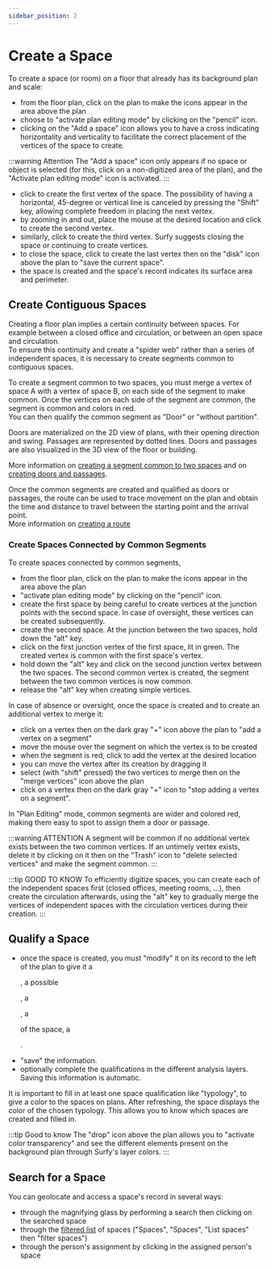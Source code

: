 ```yaml
---
sidebar_position: 2
---
```



# Create a Space


<Youtube code="9A0XQaxj6hA"/>

To create a space (or room) on a floor that already has its background plan and scale:

-   from the floor plan, click on the plan to make the icons appear in the area above the plan
-   choose to "activate plan editing mode" by clicking on the "pencil" icon.
-   clicking on the "Add a space" icon allows you to have a cross indicating horizontality and verticality to facilitate the correct placement of the vertices of the space to create.

:::warning Attention
The "Add a space" icon only appears if no space or object is selected (for this, click on a non-digitized area of the plan), and the "Activate plan editing mode" icon is activated.
:::


-   click to create the first vertex of the space. The possibility of having a horizontal, 45-degree or vertical line is canceled by pressing the "Shift" key, allowing complete freedom in placing the next vertex.
-   by zooming in and out, place the mouse at the desired location and click to create the second vertex.
-   similarly, click to create the third vertex. Surfy suggests closing the space or continuing to create vertices.
-   to close the space, click to create the last vertex then on the "disk" icon above the plan to "save the current space".
-   the space is created and the space's record indicates its surface area and perimeter.

## Create Contiguous Spaces

Creating a floor plan implies a certain continuity between spaces. For example between a closed office and circulation, or between an open space and circulation.<br />
To ensure this continuity and create a "spider web" rather than a series of independent spaces, it is necessary to create segments common to contiguous spaces.

To create a segment common to two spaces, you must merge a vertex of space A with a vertex of space B, on each side of the segment to make common. Once the vertices on each side of the segment are common, the segment is common and colors in red.<br />
You can then qualify the common segment as "Door" or "without partition".

Doors are materialized on the 2D view of plans, with their opening direction and swing. Passages are represented by dotted lines.
Doors and passages are also visualized in the 3D view of the floor or building.

More information on [creating a segment common to two spaces](/docs/tutorials/surfaces/doors/create#création-dun-segment-commun-à-deux-espaces)
and on [creating doors and passages](/docs/tutorials/surfaces/doors/create#qualification-dun-segment-commun-en-porte-ou-passage).

Once the common segments are created and qualified as doors or passages, the route can be used to trace movement on the plan and obtain the time and distance to travel between the starting point and the arrival point.<br />
More information on [creating a route](/docs/tutorials/surfaces/pathfinding/create)



### Create Spaces Connected by Common Segments

To create spaces connected by common segments,

-   from the floor plan, click on the plan to make the icons appear in the area above the plan
-   "activate plan editing mode" by clicking on the "pencil" icon.
-   create the first space by being careful to create vertices at the junction points with the second space. In case of oversight, these vertices can be created subsequently.
-   create the second space. At the junction between the two spaces, hold down the "alt" key.
-   click on the first junction vertex of the first space, lit in green. The created vertex is common with the first space's vertex.
-   hold down the "alt" key and click on the second junction vertex between the two spaces. The second common vertex is created, the segment between the two common vertices is now common.
-   release the "alt" key when creating simple vertices.

In case of absence or oversight, once the space is created and to create an additional vertex to merge it:

-   click on a vertex then on the dark gray "+" icon above the plan to "add a vertex on a segment"
-   move the mouse over the segment on which the vertex is to be created
-   when the segment is red, click to add the vertex at the desired location
-   you can move the vertex after its creation by dragging it
-   select (with "shift" pressed) the two vertices to merge then on the "merge vertices" icon above the plan
-   click on a vertex then on the dark gray "+" icon to "stop adding a vertex on a segment".

In "Plan Editing" mode, common segments are wider and colored red, making them easy to spot to assign them a door or passage.

:::warning ATTENTION
A segment will be common if no additional vertex exists between the two common vertices. If an untimely vertex exists, delete it by clicking on it then on the "Trash" icon to "delete selected vertices" and make the segment common.
:::

:::tip GOOD TO KNOW
To efficiently digitize spaces, you can create each of the independent spaces first (closed offices, meeting rooms, ...), then create the circulation afterwards, using the "alt" key to gradually merge the vertices of independent spaces with the circulation vertices during their creation.
:::

## Qualify a Space

-   once the space is created, you must "modify" it on its record to the left of the plan to give it a <P code="room:name" />, a possible <P code="room:capacity" />, a <P code="room:organization" />, a <P code="room:roomType" /> of the space, a <P code="room:costCenter" />.
-   "save" the information.
-   optionally complete the qualifications in the different analysis layers. Saving this information is automatic.

It is important to fill in at least one space qualification like "typology", to give a color to the spaces on plans. 
After refreshing, the space displays the color of the chosen typology. This allows you to know which spaces are created and filled in.

:::tip Good to know
The "drop" icon above the plan allows you to "activate color transparency" and see the different elements present on the background plan through Surfy's layer colors.
:::

## Search for a Space

You can geolocate and access a space's record in several ways:

-   through the magnifying glass by performing a search then clicking on the searched space
-   through the [filtered list](/docs/courses/find/listfindcourse.md) of spaces ("Spaces", "Spaces", "List spaces" then "filter spaces")
-   through the person's assignment by clicking in the assigned person's space

